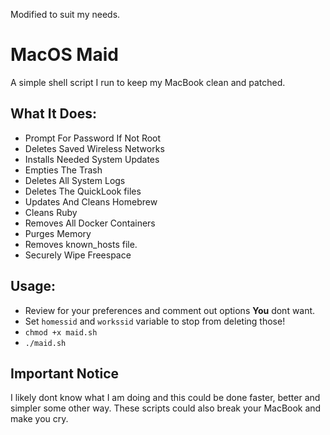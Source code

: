 Modified to suit my needs.

# MacOS Maid
A simple shell script I run to keep my MacBook clean and patched.

## What It Does:
- Prompt For Password If Not Root 
- Deletes Saved Wireless Networks
- Installs Needed System Updates
- Empties The Trash
- Deletes All System Logs
- Deletes The QuickLook files
- Updates And Cleans Homebrew
- Cleans Ruby
- Removes All Docker Containers
- Purges Memory
- Removes known_hosts file.
- Securely Wipe Freespace

## Usage:
- Review for your preferences and comment out options **You** dont want.
- Set `homessid` and `workssid` variable to stop from deleting those!
- `chmod +x maid.sh`
- `./maid.sh`

## Important Notice
I likely dont know what I am doing and this could be done faster, better and simpler some other way. These scripts could also break your MacBook and make you cry.
